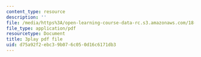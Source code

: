 ```yaml
---
content_type: resource
description: ''
file: /media/https%3A/open-learning-course-data-rc.s3.amazonaws.com/18-02-multivariable-calculus-fall-2007/d75a92f2ebc39b076c050d16c6171db3_tzoYhe3H5dM.pdf
file_type: application/pdf
resourcetype: Document
title: 3play pdf file
uid: d75a92f2-ebc3-9b07-6c05-0d16c6171db3
---
```

